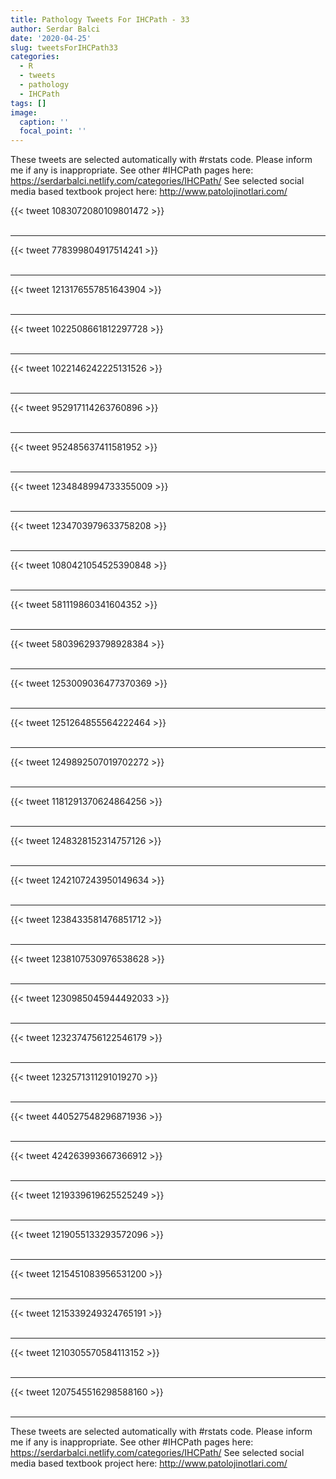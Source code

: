 ```yaml
---
title: Pathology Tweets For IHCPath - 33
author: Serdar Balci
date: '2020-04-25'
slug: tweetsForIHCPath33
categories:
  - R
  - tweets
  - pathology
  - IHCPath
tags: []
image:
  caption: ''
  focal_point: ''
---
```



These tweets are selected automatically with #rstats code. Please inform me if any is inappropriate.
See other #IHCPath pages here: https://serdarbalci.netlify.com/categories/IHCPath/ 
See selected social media based textbook project here: http://www.patolojinotlari.com/

{{< tweet 1083072080109801472 >}}
<br>
<br>
<hr>
{{< tweet 778399804917514241 >}}
<br>
<br>
<hr>
{{< tweet 1213176557851643904 >}}
<br>
<br>
<hr>
{{< tweet 1022508661812297728 >}}
<br>
<br>
<hr>
{{< tweet 1022146242225131526 >}}
<br>
<br>
<hr>
{{< tweet 952917114263760896 >}}
<br>
<br>
<hr>
{{< tweet 952485637411581952 >}}
<br>
<br>
<hr>
{{< tweet 1234848994733355009 >}}
<br>
<br>
<hr>
{{< tweet 1234703979633758208 >}}
<br>
<br>
<hr>
{{< tweet 1080421054525390848 >}}
<br>
<br>
<hr>
{{< tweet 581119860341604352 >}}
<br>
<br>
<hr>
{{< tweet 580396293798928384 >}}
<br>
<br>
<hr>
{{< tweet 1253009036477370369 >}}
<br>
<br>
<hr>
{{< tweet 1251264855564222464 >}}
<br>
<br>
<hr>
{{< tweet 1249892507019702272 >}}
<br>
<br>
<hr>
{{< tweet 1181291370624864256 >}}
<br>
<br>
<hr>
{{< tweet 1248328152314757126 >}}
<br>
<br>
<hr>
{{< tweet 1242107243950149634 >}}
<br>
<br>
<hr>
{{< tweet 1238433581476851712 >}}
<br>
<br>
<hr>
{{< tweet 1238107530976538628 >}}
<br>
<br>
<hr>
{{< tweet 1230985045944492033 >}}
<br>
<br>
<hr>
{{< tweet 1232374756122546179 >}}
<br>
<br>
<hr>
{{< tweet 1232571311291019270 >}}
<br>
<br>
<hr>
{{< tweet 440527548296871936 >}}
<br>
<br>
<hr>
{{< tweet 424263993667366912 >}}
<br>
<br>
<hr>
{{< tweet 1219339619625525249 >}}
<br>
<br>
<hr>
{{< tweet 1219055133293572096 >}}
<br>
<br>
<hr>
{{< tweet 1215451083956531200 >}}
<br>
<br>
<hr>
{{< tweet 1215339249324765191 >}}
<br>
<br>
<hr>
{{< tweet 1210305570584113152 >}}
<br>
<br>
<hr>
{{< tweet 1207545516298588160 >}}
<br>
<br>
<hr>


These tweets are selected automatically with #rstats code. Please inform me if any is inappropriate.
See other #IHCPath pages here: https://serdarbalci.netlify.com/categories/IHCPath/ 
See selected social media based textbook project here: http://www.patolojinotlari.com/
